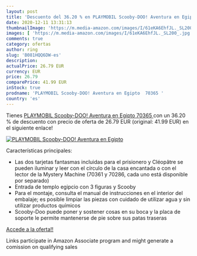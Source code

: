 ```yaml
---
layout: post
title: 'Descuento del 36.20 % en PLAYMOBIL Scooby-DOO! Aventura en Egipto'
date: 2020-12-11 13:31:13
thumbnailImage: 'https://m.media-amazon.com/images/I/61eKA6EhfJL._SL200_.jpg'
images: [ 'https://m.media-amazon.com/images/I/61eKA6EhfJL._SL200_.jpg' ]
comments: true
category: ofertas
author: ring
slug: 'B081HQQ6DW-es'
description:
actualPrice: 26.79 EUR
currency: EUR
price: 26.79
comparePrice: 41.99 EUR
inStock: true
prodname: 'PLAYMOBIL Scooby-DOO! Aventura en Egipto  70365 '
country: 'es'
---
```


Tienes [PLAYMOBIL Scooby-DOO! Aventura en Egipto  70365 ](https://www.amazon.es/dp/B081HQQ6DW/?tag=tolees-21) con un 36.20 % de descuento con precio de oferta de 26.79 EUR (original: 41.99 EUR) en el siguiente enlace!

[![PLAYMOBIL Scooby-DOO! Aventura en Egipto](https://m.media-amazon.com/images/I/61eKA6EhfJL._SL200_.jpg)](https://www.amazon.es/dp/B081HQQ6DW/?tag=tolees-21)

Características principales:

- Las dos tarjetas fantasmas incluidas para el prisionero y Cléopâtre se pueden iluminar y leer con el círculo de la casa encantada o con el lector de la Mystery Machine (70361 y 70286, cada uno está disponible por separado)
- Entrada de templo egipcio con 3 figuras y Scooby
- Para el montaje, consulta el manual de instrucciones en el interior del embalaje; es posible limpiar las piezas con cuidado de utilizar agua y sin utilizar productos químicos
- Scooby-Doo puede poner y sostener cosas en su boca y la placa de soporte le permite mantenerse de pie sobre sus patas traseras

[Accede a la oferta!!](https://www.amazon.es/dp/B081HQQ6DW/?tag=tolees-21)

Links participate in Amazon Associate program and might generate a comission on qualifying sales


